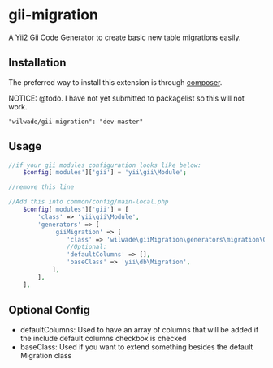gii-migration
=============

A Yii2 Gii Code Generator to create basic new table migrations easily.

## Installation

The preferred way to install this extension is through [composer](http://getcomposer.org/download/).

NOTICE: @todo. I have not yet submitted to packagelist so this will not work.

```
"wilwade/gii-migration": "dev-master"
```

## Usage

```php
//if your gii modules configuration looks like below:
    $config['modules']['gii'] = 'yii\gii\Module';

//remove this line
```

```php
//Add this into common/config/main-local.php
    $config['modules']['gii'] = [
		'class' => 'yii\gii\Module',
		'generators' => [
			'giiMigration' => [
				'class' => 'wilwade\giiMigration\generators\migration\Generator',
				//Optional:
				'defaultColumns' => [],
				'baseClass' => 'yii\db\Migration',
			],
		],
    ],
```

## Optional Config

* defaultColumns: Used to have an array of columns that will be added if the include default columns checkbox is checked
* baseClass: Used if you want to extend something besides the default Migration class
